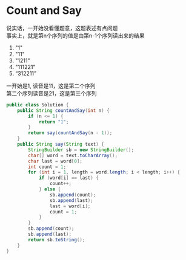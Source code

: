 # Count and Say

说实话，一开始没看懂题意，这题表述有点问题  
事实上，就是第n个序列的值是由第n-1个序列读出来的结果    
1. "1"
2. "11"
3. "1211"
4. "111221"
5. “312211”

一开始是1, 读音是11，这是第二个序列  
第二个序列读音是21，这是第三个序列

```Java
public class Solution {
    public String countAndSay(int n) {
        if (n <= 1) {
            return "1";
        }
        return say(countAndSay(n - 1));
    }
    public String say(String text) {
        StringBuilder sb = new StringBuilder();
        char[] word = text.toCharArray();
        char last = word[0];
        int count = 1;
        for (int i = 1, length = word.length; i < length; i++) {
            if (word[i] == last) {
                count++;
            } else {
                sb.append(count);
                sb.append(last);
                last = word[i];
                count = 1;
            }
        }
        sb.append(count);
        sb.append(last);
        return sb.toString();
    }
}
```